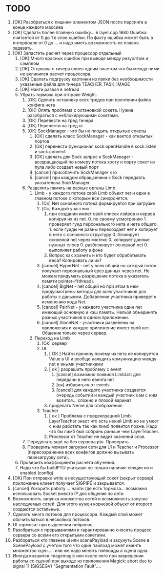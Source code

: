 # TODO

1. [ОК] Разобраться с лишним элементом JSON после парсинга в конце каждого массива
2. [ОК] Сделать более плавную ошибку... в layer.cpp 1680 Ошибка считается от 0 до 1 в слое ошибки. 
   По факту ошибка может быть в интервоале от 0 до ... и надо иметь возможность ее плавно задавать.
3. [OK] Запастить расчет через процессор отдельный
    1. [ОК] Много красных ошибок при выводе между резуолтом и сэмплом
    0. [ОК] Отправка с тичера слоев одним пкаетом что бы между ними не вклинился расчет процессора.
    0. [ОК] Сделать подгрузку картинки из папки без необходимости указаниыя файла для тичера TEACHER_TASK_IMAGE
    0. [OK] Найти развал в netread
    0.  Убрать тормоза при отпраке Weight.
        1. [OK] Сделать остановку всех тредов при прочтении файла конфига нета
        0. [ОК] Опять проблема с остановкой сокета. Нужна разобраться с неблокирующими сокетами.
        0. [ОК] Перевести на тред тичера
        0. [OK] Перенести на тред ui.
        0. [ОК] SockManager - что бы не плодить открытые сокеты
            1. [ОК] сделать класс SockManager - как вектор открытых портов
            0. [ОК] перенести функционал sock.openHandle в sock.listen и sock.connect
            0. [ОК] сделать для Sock запрос к SockManager - возвращающий по номеру 
               потока хосту и порту сокет из пула либо создает новый порт
            0. [cancel] присобачить SockManager к io
            0. [cancel] при каждом обращзениии к Sock передавть указательна SockManager
        0. Разделить память на разные органы Limb.
            1. Limb - у каждого потока свой Limb объект net и один в главном потоке с которым все синхронятся.
                1. [Ок] Net основного потока формируется при загрузке
                0. [Ок] Каждый участник 
                    1. при создании имеет свой список лэйров и нервов копируя их из net.
                        0. по своему усмотрению
                            1. проверяет гуид персонального нета и нета общего.
                                1. если гуиды не равны пересоздает нет и копирует в него с основного структуру
                            0. блокирует основной net через мютекс 
                            0. копирует данные нужных слоев
                            0. разблокирует основной net
                            0. выполняет работу в фоне
                    0. Вопрос как хранить и кто будет обрабатывать веса? Копировать ли их?
                0. [cancel] HyperNet - net у всех общий но каждый поток получает персональный срез данных через net. 
                   Не можем придумать разрешение потока в указатель памяти pointer=f(thread).
                0. [cancel] BigNet - net общий но при этом в нем предусмотрены методы для всех участников для работы с данынми. 
                   Добавление участника приведет к изменению кода Net.
                0. [cancel] PairNet - у каждого участника один net имеющий основную и кэш память.
                   Нельзя объединять разных участников в одном приложении.
                0. [cancel] AloneNet - участники разделены на приложения и каждое приложение имеет свой нет.
                   Общение только через сервер.
            0. Переход на Limb 
                1. [Ok] сервер
                0. UI
                    1. [ ОК ] Найти причину почему из нета не копируется Value в UI и вообще наладить комуникацию между net и иными участниками
                    0. [ ok ] разрешить проблему с event
                        1. [cancel] возможно появися LimbList для передачи в него евента net
                        0. [ок] избавиться от events
                        0. [cancel] для каждого участника создается очередь событий и каждый участник сам с ним возится... сложно и плохой варинат
                    0. приделать Nerve для отображения
                0. Teacher
                    1. [ ок ] Проблема с предеклрацией Limb. LayerTeacher знает что есть некий Limb но не умеет с ним работать так как лимб появится позже. Надо что бы лимб был собрань раньше чем LayerTeacher.
                    0. Processor от Teacher не видит значений слоя.
        0. Переделать supt на без сервера ptu. Проверить.
        0. Проверить момент загрузки сети для UI и Teacher и Processor (пересохранение всех конфигов должно вызывать перезагрузку сети).
    0. Проверить коэффициенты расчета обучения.
    0. Надо что бы buildPTU учитывал не только наличие секции но и enabled (config)
0. [ОК] При отправке write в несуществующий сокет (закрыт сервер) приложение клиент получает SIGPIPE и закрывается. 
0. [cancel] Ускорить работу ... найти где есть тормоза... возможно использовать Socket вместо IP для общения по сети
0. Возможность запуска множества сетей и возможность запуска наследуемых сетей. Для этого нужен корневой объект от кторого создаются остальные.
0. Сделать много потоков для процессора. Каждый слой может обсчитываться в несколько потоков.
0. UI тормозит при выделении нейронов.
0. Разобраться с прерываниями и гарантированно сносить процесс сервера со всеми его открытыми сокетами.
0. Разбораться кто главнее ui или scenePayload и засунуть Scene в ScenePayload 
   с учетом того что один пэйлоад может именть множество сцен..... или же надо менять пэйлоады а сцена одна. 
0. Иногда крашится imagemagic или около него при заврешении работы со сценой при выходе из приложения
   Magick: abort due to signal 11 (SIGSEGV) "Segmentation Fault"....


